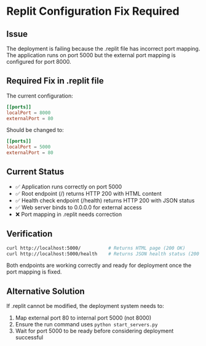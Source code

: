 # Replit Configuration Fix Required

## Issue
The deployment is failing because the .replit file has incorrect port mapping. The application runs on port 5000 but the external port mapping is configured for port 8000.

## Required Fix in .replit file

The current configuration:
```toml
[[ports]]
localPort = 8000
externalPort = 80
```

Should be changed to:
```toml
[[ports]]
localPort = 5000
externalPort = 80
```

## Current Status
- ✅ Application runs correctly on port 5000
- ✅ Root endpoint (/) returns HTTP 200 with HTML content
- ✅ Health check endpoint (/health) returns HTTP 200 with JSON status
- ✅ Web server binds to 0.0.0.0 for external access
- ❌ Port mapping in .replit needs correction

## Verification
```bash
curl http://localhost:5000/          # Returns HTML page (200 OK)
curl http://localhost:5000/health    # Returns JSON health status (200 OK)
```

Both endpoints are working correctly and ready for deployment once the port mapping is fixed.

## Alternative Solution
If .replit cannot be modified, the deployment system needs to:
1. Map external port 80 to internal port 5000 (not 8000)
2. Ensure the run command uses `python start_servers.py`
3. Wait for port 5000 to be ready before considering deployment successful